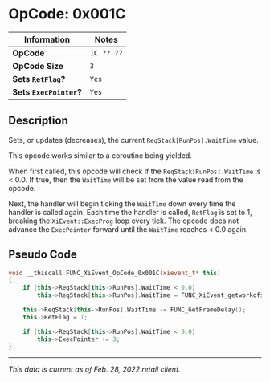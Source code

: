 # OpCode: 0x001C

| Information               | Notes |
|---                        |---    |
| **OpCode**                | `1C ?? ??`  |
| **OpCode Size**           | `3`   |
| **Sets `RetFlag`?**       | `Yes` |
| **Sets `ExecPointer`?**   | `Yes` |

## Description

Sets, or updates (decreases), the current `ReqStack[RunPos].WaitTime` value.

This opcode works similar to a coroutine being yielded. 

When first called, this opcode will check if the `ReqStack[RunPos].WaitTime` is < 0.0. If true, then the `WaitTime` will be set from the value read from the opcode. 

Next, the handler will begin ticking the `WaitTime` down every time the handler is called again. Each time the handler is called, `RetFlag` is set to 1, breaking the `XiEvent::ExecProg` loop every tick. The opcode does not advance the `ExecPointer` forward until the `WaitTime` reaches < 0.0 again.

## Pseudo Code

```cpp
void __thiscall FUNC_XiEvent_OpCode_0x001C(xievent_t* this)
{
    if (this->ReqStack[this->RunPos].WaitTime < 0.0)
        this->ReqStack[this->RunPos].WaitTime = FUNC_XiEvent_getworkofs_(this, 1);

    this->ReqStack[this->RunPos].WaitTime -= FUNC_GetFrameDelay();
    this->RetFlag = 1;

    if (this->ReqStack[this->RunPos].WaitTime < 0.0)
        this->ExecPointer += 3;
}
```

---

_This data is current as of Feb. 28, 2022 retail client._